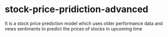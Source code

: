 # stock-price-pridiction-advanced
It is a stock price prediction model which uses older performance data and news sentiments to predict the prices of stocks in upcoming time 
